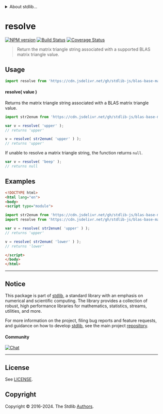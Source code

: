 <!--

@license Apache-2.0

Copyright (c) 2024 The Stdlib Authors.

Licensed under the Apache License, Version 2.0 (the "License");
you may not use this file except in compliance with the License.
You may obtain a copy of the License at

   http://www.apache.org/licenses/LICENSE-2.0

Unless required by applicable law or agreed to in writing, software
distributed under the License is distributed on an "AS IS" BASIS,
WITHOUT WARRANTIES OR CONDITIONS OF ANY KIND, either express or implied.
See the License for the specific language governing permissions and
limitations under the License.

-->


<details>
  <summary>
    About stdlib...
  </summary>
  <p>We believe in a future in which the web is a preferred environment for numerical computation. To help realize this future, we've built stdlib. stdlib is a standard library, with an emphasis on numerical and scientific computation, written in JavaScript (and C) for execution in browsers and in Node.js.</p>
  <p>The library is fully decomposable, being architected in such a way that you can swap out and mix and match APIs and functionality to cater to your exact preferences and use cases.</p>
  <p>When you use stdlib, you can be absolutely certain that you are using the most thorough, rigorous, well-written, studied, documented, tested, measured, and high-quality code out there.</p>
  <p>To join us in bringing numerical computing to the web, get started by checking us out on <a href="https://github.com/stdlib-js/stdlib">GitHub</a>, and please consider <a href="https://opencollective.com/stdlib">financially supporting stdlib</a>. We greatly appreciate your continued support!</p>
</details>

# resolve

[![NPM version][npm-image]][npm-url] [![Build Status][test-image]][test-url] [![Coverage Status][coverage-image]][coverage-url] <!-- [![dependencies][dependencies-image]][dependencies-url] -->

> Return the matrix triangle string associated with a supported BLAS matrix triangle value.

<!-- Section to include introductory text. Make sure to keep an empty line after the intro `section` element and another before the `/section` close. -->

<section class="intro">

</section>

<!-- /.intro -->

<!-- Package usage documentation. -->



<section class="usage">

## Usage

```javascript
import resolve from 'https://cdn.jsdelivr.net/gh/stdlib-js/blas-base-matrix-triangle-resolve-str@v0.0.1-esm/index.mjs';
```

#### resolve( value )

Returns the matrix triangle string associated with a BLAS matrix triangle value.

```javascript
import str2enum from 'https://cdn.jsdelivr.net/gh/stdlib-js/blas-base-matrix-triangle-str2enum@esm/index.mjs';

var v = resolve( 'upper' );
// returns 'upper'

v = resolve( str2enum( 'upper' ) );
// returns 'upper'
```

If unable to resolve a matrix triangle string, the function returns `null`.

```javascript
var v = resolve( 'beep' );
// returns null
```

</section>

<!-- /.usage -->

<!-- Package usage notes. Make sure to keep an empty line after the `section` element and another before the `/section` close. -->

<section class="notes">

</section>

<!-- /.notes -->

<!-- Package usage examples. -->

<section class="examples">

## Examples

<!-- eslint no-undef: "error" -->

```html
<!DOCTYPE html>
<html lang="en">
<body>
<script type="module">

import str2enum from 'https://cdn.jsdelivr.net/gh/stdlib-js/blas-base-matrix-triangle-str2enum@esm/index.mjs';
import resolve from 'https://cdn.jsdelivr.net/gh/stdlib-js/blas-base-matrix-triangle-resolve-str@v0.0.1-esm/index.mjs';

var v = resolve( str2enum( 'upper' ) );
// returns 'upper'

v = resolve( str2enum( 'lower' ) );
// returns 'lower'

</script>
</body>
</html>
```

</section>

<!-- /.examples -->

<!-- Section to include cited references. If references are included, add a horizontal rule *before* the section. Make sure to keep an empty line after the `section` element and another before the `/section` close. -->

<section class="references">

</section>

<!-- /.references -->

<!-- Section for related `stdlib` packages. Do not manually edit this section, as it is automatically populated. -->

<section class="related">

</section>

<!-- /.related -->

<!-- Section for all links. Make sure to keep an empty line after the `section` element and another before the `/section` close. -->


<section class="main-repo" >

* * *

## Notice

This package is part of [stdlib][stdlib], a standard library with an emphasis on numerical and scientific computing. The library provides a collection of robust, high performance libraries for mathematics, statistics, streams, utilities, and more.

For more information on the project, filing bug reports and feature requests, and guidance on how to develop [stdlib][stdlib], see the main project [repository][stdlib].

#### Community

[![Chat][chat-image]][chat-url]

---

## License

See [LICENSE][stdlib-license].


## Copyright

Copyright &copy; 2016-2024. The Stdlib [Authors][stdlib-authors].

</section>

<!-- /.stdlib -->

<!-- Section for all links. Make sure to keep an empty line after the `section` element and another before the `/section` close. -->

<section class="links">

[npm-image]: http://img.shields.io/npm/v/@stdlib/blas-base-matrix-triangle-resolve-str.svg
[npm-url]: https://npmjs.org/package/@stdlib/blas-base-matrix-triangle-resolve-str

[test-image]: https://github.com/stdlib-js/blas-base-matrix-triangle-resolve-str/actions/workflows/test.yml/badge.svg?branch=v0.0.1
[test-url]: https://github.com/stdlib-js/blas-base-matrix-triangle-resolve-str/actions/workflows/test.yml?query=branch:v0.0.1

[coverage-image]: https://img.shields.io/codecov/c/github/stdlib-js/blas-base-matrix-triangle-resolve-str/main.svg
[coverage-url]: https://codecov.io/github/stdlib-js/blas-base-matrix-triangle-resolve-str?branch=main

<!--

[dependencies-image]: https://img.shields.io/david/stdlib-js/blas-base-matrix-triangle-resolve-str.svg
[dependencies-url]: https://david-dm.org/stdlib-js/blas-base-matrix-triangle-resolve-str/main

-->

[chat-image]: https://img.shields.io/gitter/room/stdlib-js/stdlib.svg
[chat-url]: https://app.gitter.im/#/room/#stdlib-js_stdlib:gitter.im

[stdlib]: https://github.com/stdlib-js/stdlib

[stdlib-authors]: https://github.com/stdlib-js/stdlib/graphs/contributors

[umd]: https://github.com/umdjs/umd
[es-module]: https://developer.mozilla.org/en-US/docs/Web/JavaScript/Guide/Modules

[deno-url]: https://github.com/stdlib-js/blas-base-matrix-triangle-resolve-str/tree/deno
[deno-readme]: https://github.com/stdlib-js/blas-base-matrix-triangle-resolve-str/blob/deno/README.md
[umd-url]: https://github.com/stdlib-js/blas-base-matrix-triangle-resolve-str/tree/umd
[umd-readme]: https://github.com/stdlib-js/blas-base-matrix-triangle-resolve-str/blob/umd/README.md
[esm-url]: https://github.com/stdlib-js/blas-base-matrix-triangle-resolve-str/tree/esm
[esm-readme]: https://github.com/stdlib-js/blas-base-matrix-triangle-resolve-str/blob/esm/README.md
[branches-url]: https://github.com/stdlib-js/blas-base-matrix-triangle-resolve-str/blob/main/branches.md

[stdlib-license]: https://raw.githubusercontent.com/stdlib-js/blas-base-matrix-triangle-resolve-str/main/LICENSE

</section>

<!-- /.links -->
